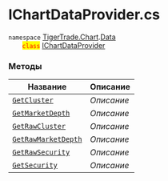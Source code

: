 
# IChartDataProvider.cs
`namespace` [TigerTrade.Chart](../../../../TigerTrade.Chart.md).[Data](../../../../TigerTrade.Chart/Data.md)  
&nbsp;&nbsp;&nbsp;&nbsp;&nbsp;&nbsp;&nbsp;<mark style="color:red;">`class`</mark> [IChartDataProvider](../../IChartDataProvider.cs.md)

### Методы
| Название | Описание |
| --- | --- |
| [`GetCluster`](./Методы/GetCluster.md) | *Описание* |
| [`GetMarketDepth`](./Методы/GetMarketDepth.md) | *Описание* |
| [`GetRawCluster`](./Методы/GetRawCluster.md) | *Описание* |
| [`GetRawMarketDepth`](./Методы/GetRawMarketDepth.md) | *Описание* |
| [`GetRawSecurity`](./Методы/GetRawSecurity.md) | *Описание* |
| [`GetSecurity`](./Методы/GetSecurity.md) | *Описание* |
